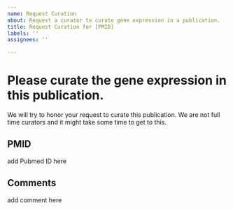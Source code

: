 ```yaml
---
name: Request Curation
about: Request a curator to curate gene expression in a publication.
title: Request Curation for [PMID]
labels: ''
assignees: ''

---
```


# Please curate the gene expression in this publication. 

We will try to honor your request to curate this publication. We are not full time curators and it might take some time to get to this.

## PMID
add Pubmed ID here

## Comments
add comment here
